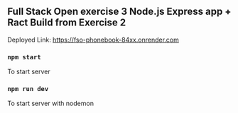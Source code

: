 ## Full Stack Open exercise 3 Node.js Express app + Ract Build from Exercise 2

Deployed Link: https://fso-phonebook-84xx.onrender.com

### `npm start`

To start server

### `npm run dev`

To start server with nodemon
